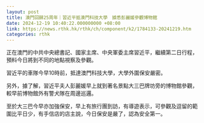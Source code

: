 ```yaml
---
layout: post
title: 澳門回歸25周年｜習近平抵澳門科技大學　據悉彭麗媛參觀博物館
date: 2024-12-19 10:40:22.000000000 +08:00
link: https://news.rthk.hk/rthk/ch/component/k2/1784133-20241219.htm
categories: rthk
---
```


正在澳門的中共中央總書記、國家主席、中央軍委主席習近平，繼續第二日行程，預料今日將到不同的地點視察及參觀。

習近平的車隊今早10時前，抵達澳門科技大學，大學外圍保安嚴密。

另外，據了解，習近平夫人彭麗媛早上就到著名景點大三巴牌坊旁的博物館參觀，較早前博物館外有警犬隊在周邊巡邏。

至於大三巴今早亦加強保安，早上有旅行團到訪，有導遊表示，可參觀及逗留的範圍比平日少，有手信店的店主說，今日保安是嚴了，認為安全第一。
